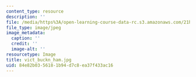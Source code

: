 ```yaml
---
content_type: resource
description: ''
file: /media/https%3A/open-learning-course-data-rc.s3.amazonaws.com/21h-342-the-royal-family-fall-2003/84e82b0356181b94d7c8ea37f433ac16_vict_buckn_ham.jpg
file_type: image/jpeg
image_metadata:
  caption: ''
  credit: ''
  image-alt: ''
resourcetype: Image
title: vict_buckn_ham.jpg
uid: 84e82b03-5618-1b94-d7c8-ea37f433ac16
---
```


